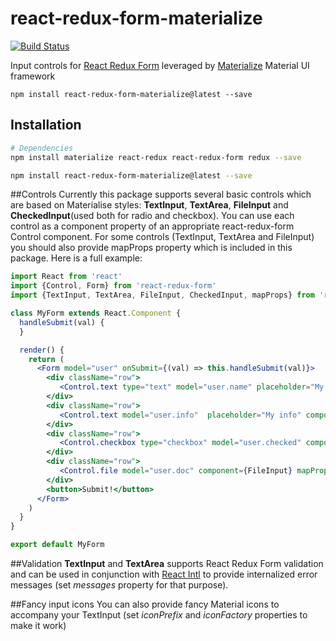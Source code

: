# react-redux-form-materialize

[![Build Status](https://travis-ci.org/nasushkov/react-redux-form-materialize.svg?branch=master)](https://travis-ci.org/nasushkov/react-redux-form-materialize)

Input controls for [React Redux Form](https://github.com/davidkpiano/react-redux-form) leveraged by [Materialize](https://github.com/Dogfalo/materialize) Material UI framework

`npm install react-redux-form-materialize@latest --save`

## Installation

```bash
# Dependencies 
npm install materialize react-redux react-redux-form redux --save

npm install react-redux-form-materialize@latest --save
```

##Controls
Currently this package supports several basic controls which are based on Materialise styles: **TextInput**, **TextArea**, **FileInput** and **CheckedInput**(used both for radio and checkbox).
You can use each control as a component property of an appropriate react-redux-form Control component. For some controls (TextInput, TextArea and FileInput) you should
also provide mapProps property which is included in this package. Here is a full example:

```jsx
import React from 'react'
import {Control, Form} from 'react-redux-form'
import {TextInput, TextArea, FileInput, CheckedInput, mapProps} from 'react-redux-form-materialize'

class MyForm extends React.Component {
  handleSubmit(val) {    
  }

  render() {
    return (
      <Form model="user" onSubmit={(val) => this.handleSubmit(val)}>
        <div className="row">
           <Control.text type="text" model="user.name" placeholder="My name" component={TextInput} mapProps={mapProps}/>
        </div> 
        <div className="row">
           <Control.text model="user.info"  placeholder="My info" component={TextArea} mapProps={mapProps}/>
        </div> 
        <div className="row">
           <Control.checkbox type="checkbox" model="user.checked" component={CheckedInput} />
        </div> 
        <div className="row">
           <Control.file model="user.doc" component={FileInput} mapProps={mapProps}/>
        </div>               
        <button>Submit!</button>
      </Form>
    )
  }
}

export default MyForm
```

##Validation
**TextInput** and **TextArea** supports React Redux Form validation and can be used in conjunction with [React Intl](https://github.com/yahoo/react-intl) to provide internalized error messages (set *messages* property for that purpose).

##Fancy input icons
You can also provide fancy Material icons to accompany your TextInput (set *iconPrefix* and *iconFactory* properties to make it work) 


